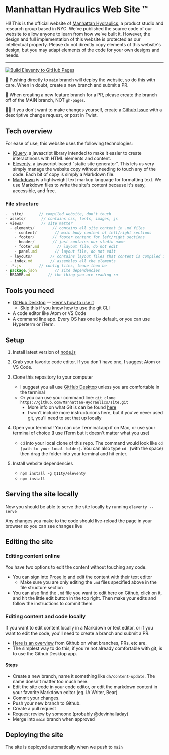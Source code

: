 # Manhattan Hydraulics Web Site ™

Hi! This is the official website of [Manhattan Hydraulics](https://hydraulics.nyc/), a product studio and research group based in NYC. We've published the source code of our website to allow anyone to learn from how we've built it. However, the design and full implementation of this website is protected as our intellectual property. Please do not directly copy elements of this website's design, but you may adapt elements of the code for your own designs and needs.
 
 ---

[![Build Eleventy to GitHub Pages](https://github.com/Manhattan-Hydraulics/manhattan-hydraulics.github.io/actions/workflows/gh-pages.yml/badge.svg)](https://github.com/Manhattan-Hydraulics/manhattan-hydraulics.github.io/actions/workflows/gh-pages.yml)

🚨 Pushing directly to `main` branch will deploy the website, so do this with care. When in doubt, create a new branch and submit a PR.

🚨 When creating a new feature branch for a PR, please create the branch off of the MAIN branch, NOT `gh-pages`.

🙇‍♂️ If you don't want to make changes yourself, create a [Github Issue](https://github.com/Manhattan-Hydraulics/site/issues/new) with a descriptive change request, or post in Twist.

## Tech overview
For ease of use, this website uses the following technologies:
* [jQuery](https://jquery.com/), a javascript library intended to make it easier to create interactinons with HTML elements and content.
* [Eleventy](https://www.11ty.dev/), a javascript-based "static site generator". This lets us very simply manage the website copy without needing to touch any of the code. Each bit of copy is simply a Markdown file.
* [Markdown](https://guides.github.com/features/mastering-markdown/) is a lightweight text markup language for formatting text. We use Markdown files to write the site's content because it's easy, accessible, and free.

### File structure
```js
- _site/       // compiled website, don't touch
- assets/       // contains css, fonts, images, js
- views/        // site matter
  - elements/        // contains all site content in .md files
    - content/        // main body content of left/right sections
    - footer/        // footer content for left/right sections
    - header/        // just contains our studio name
    - footer.md        // layout file, do not edit
    - panel.md        // layout file, do not edit
  - layouts/        // contains layout files that content is compiled into by Eleventy. SEO information is stored here.
  - index.md        // assembles all the elements
- .*.js        // config files, leave them be
- package.json        // site dependencies
- README.md        // the thing you are reading rn
```

## Tools you need
- [GitHub Desktop](https://desktop.github.com/) — [Here's how to use it](https://docs.github.com/en/free-pro-team@latest/desktop/contributing-and-collaborating-using-github-desktop)
  - Skip this if you know how to use the git CLI
- A code editor like Atom or VS Code
- A command line app. Every OS has one by default, or you can use Hyperterm or iTerm.


## Setup
1. Install latest version of [node.js](https://nodejs.org/en/download/)

2. Grab your favorite code editor. If you don't have one, I suggest Atom or VS Code.

2. Clone this repository to your computer
   - I suggest you all use [GitHub Desktop](https://desktop.github.com/) unless you are comfortable in the terminal
   - Or you can use your command line: `git clone https://github.com/Manhattan-Hydraulics/site.git`
     - More info on what Git is can be found [here](https://guides.github.com/introduction/git-handbook/)
     - I won't include more instructurions here, but if you've never used git, you'll need to set that up locally

4. Open your terminal! You can use Terminal.app if on Mac, or use your terminal of choice (I use iTerm but it doesn't matter what you use)
    - `cd` into your local clone of this repo. The command would look like `cd [path to your local folder]`. You can also type `cd ` (with the space) then drag the folder into your terminal and hit enter.

3. Install website dependencies
    - `npm install -g @11ty/eleventy`
    - `npm install`

## Serving the site locally
Now you should be able to serve the site locally by running `eleventy --serve`

Any changes you make to the code should live-reload the page in your browser so you can see changes live

## Editing the site
### Editing content online
You have two options to edit the content without touching any code.
- You can sign into [Prose.io](https://prose.io/) and edit the content with their text editor
  - Make sure you are only editing the `.md` files specified above in the file structure section
- You can also find the `.md` file you want to edit here on Github, click on it, and hit the little edit button in the top right. Then make your edits and follow the instructions to commit them.

### Editing content and code locally
If you want to edit content locally in a Markdown or text editor, or if you want to edit the code, you'll need to create a branch and submit a PR.
- [Here is an overview](https://guides.github.com/introduction/flow/) from Github on what branches, PRs, etc are.
- The simplest way to do this, if you're not already comfortable with git, is to use the Github Desktop app.
#### Steps
- Create a new branch, name it something like `dh/content-update`. The name doesn't matter too much here.
- Edit the site code in your code editor, or edit the markdown content in your favorite Markdown editor (eg. iA Writer, Bear)
- Commit your changes.
- Push your new branch to Github.
- Create a pull request
- Request review by someone (probably @devinhalladay)
- Merge into `main` branch when approved

## Deploying the site
The site is deployed automatically when we push to `main`
